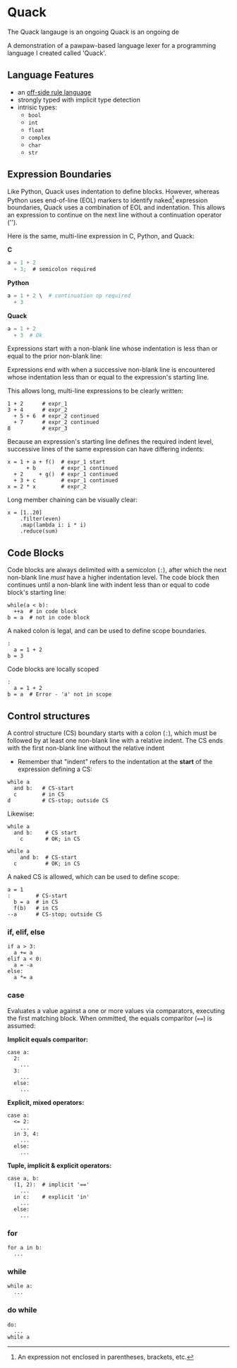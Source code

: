 # Quack

The Quack langauge is an ongoing Quack is an ongoing de

A demonstration of a pawpaw-based language lexer for a programming language I created called 'Quack'.

## Language Features

* an [off-side rule language](https://en.wikipedia.org/wiki/Off-side_rule)
* strongly typed with implicit type detection
* intrisic types:
  * ``bool``
  * ``int``
  * ``float``
  * ``complex``
  * ``char``
  * ``str``

## Expression Boundaries

Like Python, Quack uses indentation to define blocks.  However, whereas Python uses end-of-line (EOL) markers to identify naked[^naked_expression] expression boundaries, Quack uses a combination of EOL and indentation.  This allows an expression to continue on the next line without a continuation operator ('\').

Here is the same, multi-line expression in C, Python, and Quack:

**C**
```C
a = 1 + 2
  + 3;  # semicolon required
```

**Python**
```python
a = 1 + 2 \  # continuation op required
  + 3
```

**Quack**
```python
a = 1 + 2
  + 3  # Ok
```

Expressions start with a non-blank line whose indentation is less than or equal to the prior non-blank line:

Expressions end with when a successive non-blank line is encountered whose indentation less than or equal to the expression's starting line.

This allows long, multi-line expressions to be clearly written:

```quack  
1 + 2      # expr_1
3 + 4      # expr_2
  + 5 + 6  # expr_2 continued
  + 7      # expr_2 continued
8          # expr_3
```

Because an expression's starting line defines the required indent level, successive lines of the same expression can have differing indents:

```quack  
x = 1 + a + f()  # expr_1 start
      + b        # expr_1 continued
  + 2     + g()  # expr_1 continued
  + 3 + c        # expr_1 continued
x = 2 * x        # expr_2
```

Long member chaining can be visually clear:

```quack  
x = [1..20]
    .filter(even)
    .map(lambda i: i * i)
    .reduce(sum)
```


## Code Blocks

Code blocks are always delimited with a semicolon (``:``), after which the next non-blank line *must* have a higher indentation level.  The code block then continues until a non-blank line with indent less than or equal to code block's starting line:

```quack
while(a < b):
  ++a  # in code block
b = a  # not in code block
```

A naked colon is legal, and can be used to define scope boundaries.

```quack
:
  a = 1 + 2
b = 3
```

Code blocks are locally scoped

```quack
:
  a = 1 + 2
b = a  # Error - 'a' not in scope
```
## Control structures

A control structure (CS) boundary starts with a colon (``:``), which must be followed by at least one non-blank line with a relative indent.  The CS ends with the first non-blank line without the relative indent

* Remember that "indent" refers to the indentation at the **start** of the expression defining a CS:

```quack
while a
  and b:   # CS-start
  c        # in CS
d          # CS-stop; outside CS
```

Likewise:

```quack
while a
  and b:    # CS start
    c       # OK; in CS

while a
    and b:  # CS-start
  c         # OK; in CS
```

A naked CS is allowed, which can be used to define scope:

```quack
a = 1
:        # CS-start
  b = a  # in CS
  f(b)   # in CS
--a      # CS-stop; outside CS
```

### if, elif, else

```quack
if a > 3:
  a += a
elif a < 0:
  a = -a
else:
  a *= a
```

### case

Evaluates a value against a one or more values via comparators, executing the first matching block.  When ommitted, the equals comparitor (``==``) is assumed:

**Implicit equals comparitor:**
```quack
case a:
  2:
    ...
  3:
    ...
  else:
    ...
```

**Explicit, mixed operators:**
```quack
case a:
  <= 2:
    ...
  in 3, 4:
    ...
  else:
    ...
```

**Tuple, implicit & explicit operators:**
```quack
case a, b:
  (1, 2):  # implicit '=='
    ...
  in c:    # explicit 'in'
    ...
  else:
    ...
```

### for

```quack  
for a in b:
  ...
```

### while

```quack
while a:
  ...
```

### do while

```quack  
do:
  ...
while a
```

[^naked_expression]: An expression not enclosed in parentheses, brackets, etc.
